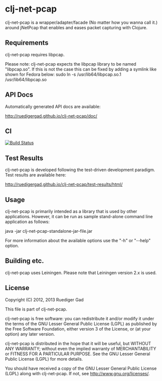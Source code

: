 # clj-net-pcap
clj-net-pcap is a wrapper/adapter/facade (No matter how you wanna call it.)
around jNetPcap that enables and eases packet capturing with Clojure.

## Requirements
clj-net-pcap requires libpcap.

Please note:
clj-net-pcap expects the libpcap library to be named "libpcap.so".
If this is not the case this can be fixed by adding a symlink like shown for Fedora below:
    sudo ln -s /usr/lib64/libpcap.so.1 /usr/lib64/libpcap.so

## API Docs
Automatically generated API docs are available:

http://ruedigergad.github.io/clj-net-pcap/doc/

## CI
[![Build Status](https://travis-ci.org/ruedigergad/clj-net-pcap.png?branch=master)](https://travis-ci.org/ruedigergad/clj-net-pcap)

## Test Results
clj-net-pcap is developed following the test-driven development paradigm.
Test results are available here:

http://ruedigergad.github.io/clj-net-pcap/test-results/html/

## Usage
clj-net-pcap is primarily intended as a library that is used by other applications.
However, it can be run as sample stand-alone command line application as follows:

java -jar clj-net-pcap-standalone-jar-file.jar

For more information about the available options use the "-h" or "--help" option.

## Building etc.
clj-net-pcap uses Leiningen.
Please note that Leiningen version 2.x is used.

## License
Copyright (C) 2012, 2013 Ruediger Gad

This file is part of clj-net-pcap.

clj-net-pcap is free software: you can redistribute it and/or modify
it under the terms of the GNU Lesser General Public License (LGPL) as 
published by the Free Software Foundation, either version 3 of the License, 
or (at your option) any later version.

clj-net-pcap is distributed in the hope that it will be useful,
but WITHOUT ANY WARRANTY; without even the implied warranty of
MERCHANTABILITY or FITNESS FOR A PARTICULAR PURPOSE.  See the
GNU Lesser General Public License (LGPL) for more details.

You should have received a copy of the GNU Lesser General Public License (LGPL)
along with clj-net-pcap.  If not, see <http://www.gnu.org/licenses/>.


